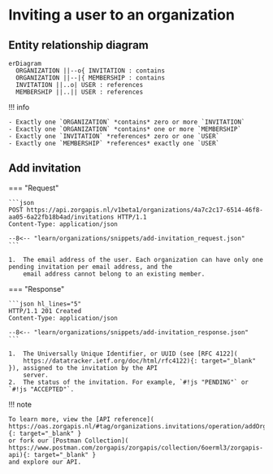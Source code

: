 ﻿# Inviting a user to an organization

## Entity relationship diagram

``` mermaid
erDiagram
  ORGANIZATION ||--o{ INVITATION : contains
  ORGANIZATION ||--|{ MEMBERSHIP : contains
  INVITATION ||..o| USER : references
  MEMBERSHIP ||..|| USER : references
```

!!! info

    - Exactly one `ORGANIZATION` *contains* zero or more `INVITATION`
    - Exactly one `ORGANIZATION` *contains* one or more `MEMBERSHIP`
    - Exactly one `INVITATION` *references* zero or one `USER`
    - Exactly one `MEMBERSHIP` *references* exactly one `USER`

## Add invitation

=== "Request"

    ```json
    POST https://api.zorgapis.nl/v1beta1/organizations/4a7c2c17-6514-46f8-aa05-6a22fb18b4ad/invitations HTTP/1.1
    Content-Type: application/json

    --8<-- "learn/organizations/snippets/add-invitation_request.json"
    ```

    1.  The email address of the user. Each organization can have only one pending invitation per email address, and the 
        email address cannot belong to an existing member.

=== "Response"

    ```json hl_lines="5"
    HTTP/1.1 201 Created
    Content-Type: application/json

    --8<-- "learn/organizations/snippets/add-invitation_response.json"
    ```

    1.  The Universally Unique Identifier, or UUID (see [RFC 4122](
        https://datatracker.ietf.org/doc/html/rfc4122){: target="_blank" }), assigned to the invitation by the API
        server.
    2.  The status of the invitation. For example, `#!js "PENDING"` or `#!js "ACCEPTED"`.

!!! note

    To learn more, view the [API reference](
    https://oas.zorgapis.nl/#tag/organizations.invitations/operation/addOrganizationInvitation){: target="_blank" }
    or fork our [Postman Collection](
    https://www.postman.com/zorgapis/zorgapis/collection/6oerml3/zorgapis-api){: target="_blank" }
    and explore our API.